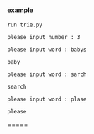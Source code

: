 #### example

    run trie.py

    please input number : 3
    
    please input word : babys
    
    baby

    please input word : sarch

    search

    please input word : plase

    please


=====

